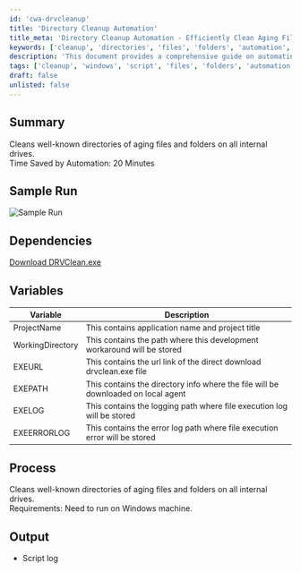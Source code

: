 ```yaml
---
id: 'cwa-drvcleanup'
title: 'Directory Cleanup Automation'
title_meta: 'Directory Cleanup Automation - Efficiently Clean Aging Files and Folders'
keywords: ['cleanup', 'directories', 'files', 'folders', 'automation', 'windows']
description: 'This document provides a comprehensive guide on automating the cleanup of well-known directories containing aging files and folders on all internal drives. The process saves time and ensures efficient management of disk space on Windows machines.'
tags: ['cleanup', 'windows', 'script', 'files', 'folders', 'automation']
draft: false
unlisted: false
---
```

## Summary

Cleans well-known directories of aging files and folders on all internal drives.  
Time Saved by Automation: 20 Minutes

## Sample Run

![Sample Run](..\..\..\static\img\DRVClean---All-Drives\image_1.png)

## Dependencies

[Download DRVClean.exe](https://file.provaltech.com/repo/app/DRVClean.exe)

## Variables

| Variable          | Description                                                                 |
|-------------------|-----------------------------------------------------------------------------|
| ProjectName       | This contains application name and project title                            |
| WorkingDirectory   | This contains the path where this development workaround will be stored      |
| EXEURL            | This contains the url link of the direct download drvclean.exe file        |
| EXEPATH           | This contains the directory info where the file will be downloaded on local agent |
| EXELOG            | This contains the logging path where file execution log will be stored      |
| EXEERRORLOG       | This contains the error log path where file execution error will be stored  |

## Process

Cleans well-known directories of aging files and folders on all internal drives.  
Requirements: Need to run on Windows machine.

## Output

- Script log


